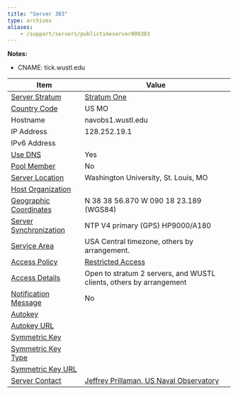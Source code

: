 ```yaml
---
title: "Server 303"
type: archives
aliases:
    - /support/servers/publictimeserver000303
---
```


**Notes:**

* CNAME: tick.wustl.edu

| Item | Value |
| ----- | ----- |
| [Server Stratum](/support/servers/serverstratum) | [Stratum One](/support/servers/stratumonetimeservers) |
| [Country Code](/support/servers/countrycode) | US MO |
| Hostname |  navobs1.wustl.edu |
| IP Address |  128.252.19.1 |
| IPv6 Address | |
| [Use DNS](/support/servers/usedns) | Yes |
| [Pool Member](/support/servers/poolmember) | No |
| [Server Location](/support/servers/serverlocation) |  Washington University, St. Louis, MO  |
| [Host Organization](/support/servers/hostorganization) | |
| [ Geographic Coordinates](/support/servers/geographiccoordinates) | N 38 38 56.870 W 090 18 23.189 (WGS84)  |
| [Server Synchronization](/support/servers/serversynchronization) |  NTP V4 primary (GPS) HP9000/A180  |
| [Service Area](/support/servers/servicearea) |  USA Central timezone, others by arrangement.  |
| [Access Policy](/support/servers/accesspolicy) | [Restricted Access](/support/servers/restrictedaccess) |
| [Access Details](/support/servers/accessdetails) |  Open to stratum 2 servers, and WUSTL clients, others by arrangement  |
| [Notification Message](/support/servers/notificationmessage) | No |
| [Autokey](/support/servers/autokey) |  |
| [Autokey URL](/support/servers/autokeyurl) | |
| [Symmetric Key](/support/servers/symmetrickey) |  |
| [Symmetric Key Type](/support/servers/symmetrickeytype) | |
| [Symmetric Key URL](/support/servers/symmetrickeyurl) | |
| [Server Contact](/support/servers/servercontact) | [ Jeffrey Prillaman, US Naval Observatory](mailto:jeffrey.prillaman@usno.navy.mil) |